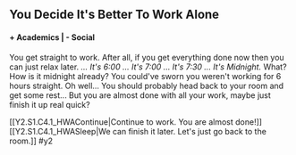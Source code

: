 ## You Decide It's Better To Work Alone
#### + Academics | - Social
You get straight to work. After all, if you get everything done now then you can just relax later.
*... It's 6:00
... It's 7:00
... It's 7:30
...
It's Midnight.* 
What? How is it midnight already?
You could've sworn you weren't working for 6 hours straight.
Oh well... You should probably head back to your room and get some rest... But you are almost done with all your work, maybe just finish it up real quick?

[[Y2.S1.C4.1_HWAContinue|Continue to work. You are almost done!]]
[[Y2.S1.C4.1_HWASleep|We can finish it later. Let's just go back to the room.]]
#y2